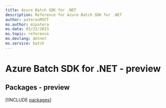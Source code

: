 ```yaml
---
title: Azure Batch SDK for .NET
description: Reference for Azure Batch SDK for .NET
author: paterasMSFT
ms.author: mipatera
ms.data: 03/22/2023
ms.topic: reference
ms.devlang: dotnet
ms.service: batch
---
```

# Azure Batch SDK for .NET - preview
## Packages - preview
[!INCLUDE [packages](batch-index.md)]